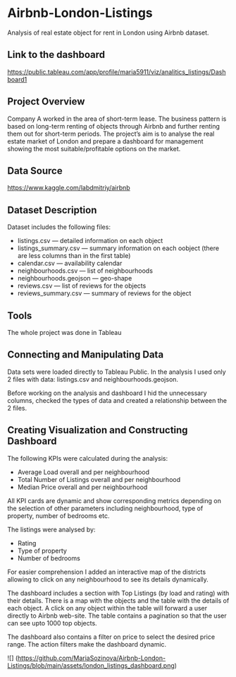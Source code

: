 # Airbnb-London-Listings
Analysis of real estate object for rent in London using Airbnb dataset.

## Link to the dashboard
https://public.tableau.com/app/profile/maria5911/viz/analitics_listings/Dashboard1

## Project Overview
Company A worked in the area of short-term lease. The business pattern is based on long-term renting of objects through Airbnb and further renting them out for short-term periods. The project’s aim is to analyse the real estate market of London and prepare a dashboard for management showing the most suitable/profitable options on the market. 

## Data Source
https://www.kaggle.com/labdmitriy/airbnb

## Dataset Description
Dataset includes the following files:
- listings.csv — detailed information on each object
- listings_summary.csv — summary information on each oobject (there are less columns than in the first table)
- calendar.csv — availability calendar 
- neighbourhoods.csv — list of neighbourhoods
- neighbourhoods.geojson — geo-shape
- reviews.csv — list of reviews for the objects
- reviews_summary.csv — summary of reviews for the object

## Tools
The whole project was done in Tableau

## Connecting and Manipulating Data
Data sets were loaded directly to Tableau Public. In the analysis I used only 2 files with data: listings.csv and neighbourhoods.geojson.

Before working on the analysis and dashboard I hid the unnecessary columns, checked the types of data and created a relationship between the 2 files.

## Creating Visualization and Constructing Dashboard
The following KPIs were calculated during the analysis:
-	Average Load overall and per neighbourhood 
-	Total Number of Listings overall and per neighbourhood 
-	Median Price overall and per neighbourhood 

All KPI cards are dynamic and show corresponding metrics depending on the selection of other parameters including neighbourhood, type of property, number of bedrooms etc. 

The listings were analysed by:
- Rating
- Type of property
- Number of bedrooms

For easier comprehension I added an interactive map of the districts allowing to click on any neighbourhood to see its details dynamically.

The dashboard includes a section with Top Listings (by load and rating) with their details. There is a map with the objects and the table with the details of each object. A click on any object within the table will forward a user directly to Airbnb web-site. The table contains a pagination so that the user can see upto 1000 top objects.

The dashboard also contains a filter on price to select the desired price range. The action filters make the dashboard dynamic. 

![]
(https://github.com/MariaSozinova/Airbnb-London-Listings/blob/main/assets/london_listings_dashboard.png)